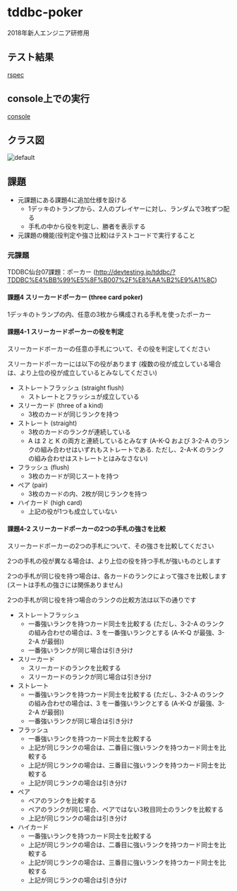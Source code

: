 # tddbc-poker
2018年新人エンジニア研修用

## テスト結果
[rspec](https://github.com/sakikazu/tddbc-poker/blob/master/spec_result.md)

## console上での実行
[console](https://github.com/sakikazu/tddbc-poker/blob/master/console.md)

## クラス図
![default](https://user-images.githubusercontent.com/745130/38714095-976baf9c-3f0f-11e8-990d-21dcdafa3228.png)

## 課題

- 元課題にある課題4に追加仕様を設ける
  - 1デッキのトランプから、2人のプレイヤーに対し、ランダムで3枚ずつ配る
  - 手札の中から役を判定し、勝者を表示する
- 元課題の機能(役判定や強さ比較)はテストコードで実行すること

### 元課題
TDDBC仙台07課題：ポーカー
(http://devtesting.jp/tddbc/?TDDBC%E4%BB%99%E5%8F%B007%2F%E8%AA%B2%E9%A1%8C)

#### 課題4 スリーカードポーカー (three card poker)
1デッキのトランプの内、任意の3枚から構成される手札を使ったポーカー

#### 課題4-1 スリーカードポーカーの役を判定
スリーカードボーカーの任意の手札について、その役を判定してください

スリーカードポーカーには以下の役があります (複数の役が成立している場合は、より上位の役が成立しているとみなしてください)

- ストレートフラッシュ (straight flush)
  - ストレートとフラッシュが成立している
- スリーカード (three of a kind)
  - 3枚のカードが同じランクを持つ
- ストレート (straight)
  - 3枚のカードのランクが連続している
  - A は 2 と K の両方と連続しているとみなす (A-K-Q および 3-2-A のランクの組み合わせはいずれもストレートである. ただし、2-A-K のランクの組み合わせはストレートとはみなさない)
- フラッシュ (flush)
  - 3枚のカードが同じスートを持つ
- ペア (pair)
  - 3枚のカードの内、2枚が同じランクを持つ
- ハイカード (high card)
  - 上記の役が1つも成立していない

#### 課題4-2 スリーカードポーカーの2つの手札の強さを比較
スリーカードポーカーの2つの手札について、その強さを比較してください

2つの手札の役が異なる場合は、より上位の役を持つ手札が強いものとします

2つの手札が同じ役を持つ場合は、各カードのランクによって強さを比較します (スートは手札の強さには関係ありません)

2つの手札が同じ役を持つ場合のランクの比較方法は以下の通りです

- ストレートフラッシュ
  - 一番強いランクを持つカード同士を比較する (ただし、3-2-A のランクの組み合わせの場合は、3 を一番強いランクとする (A-K-Q が最強、3-2-A が最弱))
  - 一番強いランクが同じ場合は引き分け
- スリーカード
  - スリーカードのランクを比較する
  - スリーカードのランクが同じ場合は引き分け
- ストレート
  - 一番強いランクを持つカード同士を比較する (ただし、3-2-A のランクの組み合わせの場合は、3 を一番強いランクとする (A-K-Q が最強、3-2-A が最弱))
  - 一番強いランクが同じ場合は引き分け
- フラッシュ
  - 一番強いランクを持つカード同士を比較する
  - 上記が同じランクの場合は、二番目に強いランクを持つカード同士を比較する
  - 上記が同じランクの場合は、三番目に強いランクを持つカード同士を比較する
  - 上記が同じランクの場合は引き分け
- ペア
  - ペアのランクを比較する
  - ペアのランクが同じ場合、ペアではない3枚目同士のランクを比較する
  - 上記が同じランクの場合は引き分け
- ハイカード
  - 一番強いランクを持つカード同士を比較する
  - 上記が同じランクの場合は、二番目に強いランクを持つカード同士を比較する
  - 上記が同じランクの場合は、三番目に強いランクを持つカード同士を比較する
  - 上記が同じランクの場合は引き分け
